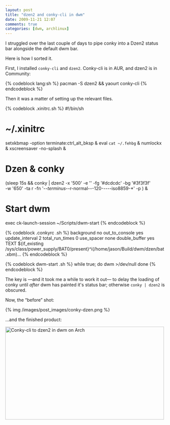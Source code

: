 ```yaml
---
layout: post
title: "dzen2 and conky-cli in dwm"
date: 2009-11-21 12:07
comments: true
categories: [dwm, archlinux] 
---
```

I struggled over the last couple of days to pipe conky into a Dzen2 status bar alongside the default dwm bar.

Here is how I sorted it.

First, I installed `conky-cli` and `dzen2`. Conky-cli is in AUR, and dzen2 is in Community:

{% codeblock lang:sh %}
pacman -S dzen2 && yaourt conky-cli
{% endcodeblock %}

Then it was a matter of setting up the relevant files.

{% codeblock .xinitrc.sh %}
#!/bin/sh
# ~/.xinitrc
setxkbmap -option terminate:ctrl_alt_bksp &amp;
eval `cat ~/.fehbg` &amp;
numlockx &amp;
xscreensaver -no-splash &amp;
# Dzen &amp; conky
(sleep 15s &amp;&amp; conky | dzen2 -x '500' -e '' -fg '#dcdcdc' -bg '#3f3f3f' \
-w '650' -ta r -fn '-*-terminus-*-r-normal-*-*-120-*-*-*-*-iso8859-*' -p ) &amp;
# Start dwm
exec ck-launch-session ~/Scripts/dwm-start
{% endcodeblock %}

{% codeblock .conkyrc .sh %}
background no
out_to_console yes
update_interval 2
total_run_times 0
use_spacer none
double_buffer yes
TEXT
${if_existing /sys/class/power_supply/BAT0/present}^i(/home/jason/Build/dwm/dzen/bat.xbm)…
{% endcodeblock %}

{% codeblock dwm-start .sh %}
while true; do 
    dwm >/dev/null
done
{% endcodeblock %}

The key is —and it took me a while to work it out— to delay the loading of conky until <em>after</em> dwm has painted it's
status bar; otherwise `conky | dzen2` is obscured.

Now, the “before” shot:

{% img /images/post_images/conky-dzen.png %}

…and the finished product:

<a href="http://www.flickr.com/photos/jasonwryan/4121324068/" title="Conky-cli to dzen2 in dwm on Arch by jasonwryan, on Flickr" target="_blank"><img src="http://farm3.static.flickr.com/2666/4121324068_6ec29262d7.jpg" width="500" height="293" alt="Conky-cli to dzen2 in dwm on Arch"/></a>
